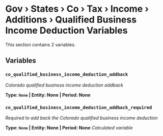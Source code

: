# Gov › States › Co › Tax › Income › Additions › Qualified Business Income Deduction Variables

This section contains 2 variables.

## Variables

### `co_qualified_business_income_deduction_addback`
*Colorado qualified business income deduction addback*

**Type: `None` | Entity: None | Period: None**

### `co_qualified_business_income_deduction_addback_required`
*Required to add back the Colorado qualified business income deduction*

**Type: `None` | Entity: None | Period: None**
*Calculated variable*
